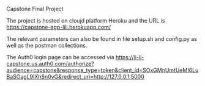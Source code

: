 Capstone Final Project



The project is hosted on cloujd platform Heroku and the URL is https://capstone-app-lili.herokuapp.com/

The relevant parameters can also be found in file setup.sh and config.py as well as the postman collections.

The Auth0 login page can be accessed via https://li-li-capstone.us.auth0.com/authorize?audience=capstone&response_type=token&client_id=SOxGMnUmtUeMI6LuBaSOagL9lXhSn0vG&redirect_uri=http://127.0.0.1:5000